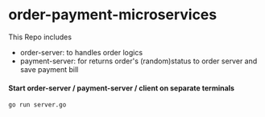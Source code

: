# order-payment-microservices
This Repo includes
- order-server: to handles order logics
- payment-server: for returns order's (random)status to order server and save payment bill
#### Start order-server / payment-server / client on separate terminals
```
go run server.go
```
